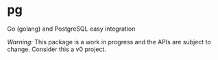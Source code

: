 # pg
Go (golang) and PostgreSQL easy integration

*Warning:* This package is a work in progress and the APIs are subject to change.
Consider this a v0 project.
